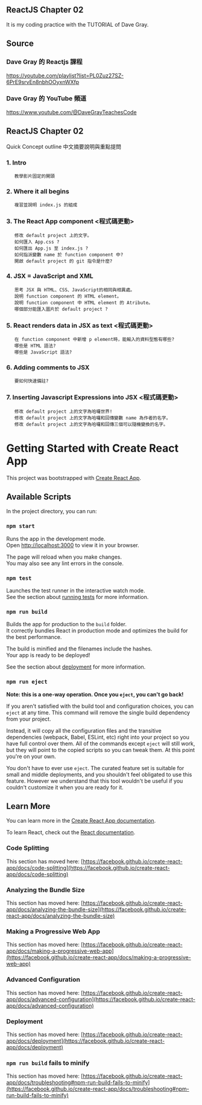 ## ReactJS Chapter 02
It is my coding practice with the TUTORIAL of Dave Gray. 

## Source
### Dave Gray 的 Reactjs 課程
https://youtube.com/playlist?list=PL0Zuz27SZ-6PrE9srvEn8nbhOOyxnWXfp
### Dave Gray 的 YouTube 頻道
https://www.youtube.com/@DaveGrayTeachesCode

## ReactJS Chapter 02
   Quick Concept outline
   中文摘要說明與重點提問

### 1. Intro 
       教學影片固定的開頭

### 2. Where it all begins
       複習並說明 index.js 的組成

### 3. The React App component <程式碼更動>
       修改 default project 上的文字。
       如何匯入 App.css ?
       如何匯出 App.js 至 index.js ?
       如何指派變數 name 於 function component 中?
       開啟 default project 的 git 指令是什麼?

### 4. JSX = JavaScript and XML 
       思考 JSX 與 HTML、CSS、JavaScript的相同與相異處。
       說明 function component 的 HTML element。
       說明 function component 中 HTML element 的 Atribute。
       哪個部分能匯入圖片於 default project ?

### 5. React renders data in JSX as text  <程式碼更動>
       在 function component 中新增 p element時，能輸入的資料型態有哪些?
       哪些是 HTML 語法?
       哪些是 JavaScript 語法?
       
### 6. Adding comments to JSX
       要如何快速備註?

### 7. Inserting Javascript Expressions into JSX  <程式碼更動>
       修改 default project 上的文字為哈囉世界!
       修改 default project 上的文字為哈囉和回傳變數 name 為作者的名字。
       修改 default project 上的文字為哈囉和回傳三個可以隨機變換的名字。



# Getting Started with Create React App

This project was bootstrapped with [Create React App](https://github.com/facebook/create-react-app).

## Available Scripts

In the project directory, you can run:

### `npm start`

Runs the app in the development mode.\
Open [http://localhost:3000](http://localhost:3000) to view it in your browser.

The page will reload when you make changes.\
You may also see any lint errors in the console.

### `npm test`

Launches the test runner in the interactive watch mode.\
See the section about [running tests](https://facebook.github.io/create-react-app/docs/running-tests) for more information.

### `npm run build`

Builds the app for production to the `build` folder.\
It correctly bundles React in production mode and optimizes the build for the best performance.

The build is minified and the filenames include the hashes.\
Your app is ready to be deployed!

See the section about [deployment](https://facebook.github.io/create-react-app/docs/deployment) for more information.

### `npm run eject`

**Note: this is a one-way operation. Once you `eject`, you can't go back!**

If you aren't satisfied with the build tool and configuration choices, you can `eject` at any time. This command will remove the single build dependency from your project.

Instead, it will copy all the configuration files and the transitive dependencies (webpack, Babel, ESLint, etc) right into your project so you have full control over them. All of the commands except `eject` will still work, but they will point to the copied scripts so you can tweak them. At this point you're on your own.

You don't have to ever use `eject`. The curated feature set is suitable for small and middle deployments, and you shouldn't feel obligated to use this feature. However we understand that this tool wouldn't be useful if you couldn't customize it when you are ready for it.

## Learn More

You can learn more in the [Create React App documentation](https://facebook.github.io/create-react-app/docs/getting-started).

To learn React, check out the [React documentation](https://reactjs.org/).

### Code Splitting

This section has moved here: [https://facebook.github.io/create-react-app/docs/code-splitting](https://facebook.github.io/create-react-app/docs/code-splitting)

### Analyzing the Bundle Size

This section has moved here: [https://facebook.github.io/create-react-app/docs/analyzing-the-bundle-size](https://facebook.github.io/create-react-app/docs/analyzing-the-bundle-size)

### Making a Progressive Web App

This section has moved here: [https://facebook.github.io/create-react-app/docs/making-a-progressive-web-app](https://facebook.github.io/create-react-app/docs/making-a-progressive-web-app)

### Advanced Configuration

This section has moved here: [https://facebook.github.io/create-react-app/docs/advanced-configuration](https://facebook.github.io/create-react-app/docs/advanced-configuration)

### Deployment

This section has moved here: [https://facebook.github.io/create-react-app/docs/deployment](https://facebook.github.io/create-react-app/docs/deployment)

### `npm run build` fails to minify

This section has moved here: [https://facebook.github.io/create-react-app/docs/troubleshooting#npm-run-build-fails-to-minify](https://facebook.github.io/create-react-app/docs/troubleshooting#npm-run-build-fails-to-minify)
